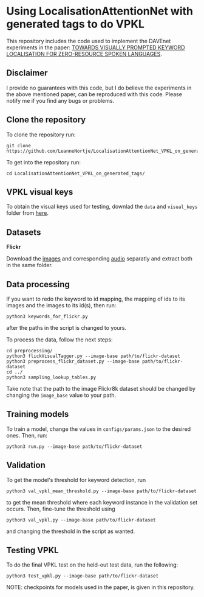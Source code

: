 # Using LocalisationAttentionNet with generated tags to do VPKL

This repository includes the code used to implement the DAVEnet experiments in the paper: [TOWARDS VISUALLY PROMPTED KEYWORD LOCALISATION FOR ZERO-RESOURCE SPOKEN LANGUAGES](https://arxiv.org/pdf/2210.06229.pdf). 

## Disclaimer

I provide no guarantees with this code, but I do believe the experiments in the above mentioned paper, can be reproduced with this code. Please notify me if you find any bugs or problems. 

## Clone the repository 

To clone the repository run:

```
git clone https://github.com/LeanneNortje/LocalisationAttentionNet_VPKL_on_generated_tags.git
```

To get into the repository run:

```
cd LocalisationAttentionNet_VPKL_on_generated_tags/
```

## VPKL visual keys

To obtain the visual keys used for testing, downlad the ```data``` and ```visual_keys``` folder from [here](https://github.com/LeanneNortje/VPKL).

## Datasets


**Flickr**

Download the [images](https://www.kaggle.com/datasets/adityajn105/flickr8k) and corresponding [audio](https://groups.csail.mit.edu/sls/downloads/flickraudio/downloads.cgi) separatly and extract both in the same folder. 

## Data processing

If you want to redo the keyword to id mapping, the mapping of ids to its images and the images to its id(s), then run:
```
python3 keywords_for_flickr.py
```
after the paths in the script is changed to yours.

To process the data, follow the next steps: 
```
cd preprocessing/
python3 flickVisualTagger.py --image-base path/to/flickr-dataset
python3 preprocess_flickr_dataset.py --image-base path/to/flickr-dataset
cd ../
python3 sampling_lookup_tables.py

```
Take note that the path to the image Flickr8k dataset should be changed by changing the ```image_base``` value to your path.

## Training models

To train a model, change the values in ```configs/params.json``` to the desired ones. Then, run:

```
python3 run.py --image-base path/to/flickr-dataset
```

## Validation

To get the model's threshold for keyword detection, run

```
python3 val_vpkl_mean_threshold.py --image-base path/to/flickr-dataset
```
to get the mean threshold where each keyword instance in the validation set occurs. Then, fine-tune the threshold using 

```
python3 val_vpkl.py --image-base path/to/flickr-dataset
```
and changing the threshold in the script as wanted.

## Testing VPKL

To do the final VPKL test on the held-out test data, run the following:

```
python3 test_vpkl.py --image-base path/to/flickr-dataset
```

NOTE: checkpoints for models used in the paper, is given in this repository.